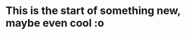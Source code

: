 <html>
  <body>
    <h1>This is the start of something new, maybe even cool :o </h1>
  </body>
</html>
